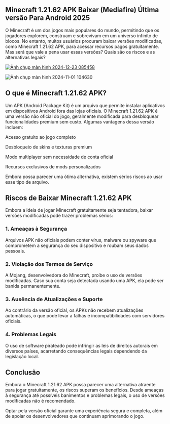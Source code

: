 ## Minecraft 1.21.62 APK Baixar (Mediafire) Última versão Para Android 2025
O Minecraft é um dos jogos mais populares do mundo, permitindo que os jogadores explorem, construam e sobrevivam em um universo infinito de blocos. No entanto, muitos usuários procuram baixar versões modificadas, como Minecraft 1.21.62 APK, para acessar recursos pagos gratuitamente. Mas será que vale a pena usar essas versões? Quais são os riscos e as alternativas legais?

[![Ảnh chụp màn hình 2024-12-23 085458](https://github.com/user-attachments/assets/a41ac797-5b10-41b5-a41a-f37572a20aee)](https://minecraft-apk.pt.modilimitado.io)

![Ảnh chụp màn hình 2024-11-01 104630](https://github.com/user-attachments/assets/14e93faa-5c5f-4e17-ad89-bcc84d7c3758)

## O que é Minecraft 1.21.62 APK?

Um APK (Android Package Kit) é um arquivo que permite instalar aplicativos em dispositivos Android fora das lojas oficiais. O Minecraft 1.21.62 APK é uma versão não oficial do jogo, geralmente modificada para desbloquear funcionalidades premium sem custo. Algumas vantagens dessa versão incluem:

Acesso gratuito ao jogo completo

Desbloqueio de skins e texturas premium

Modo multiplayer sem necessidade de conta oficial

Recursos exclusivos de mods personalizados

Embora possa parecer uma ótima alternativa, existem sérios riscos ao usar esse tipo de arquivo.

## Riscos de Baixar Minecraft 1.21.62 APK

Embora a ideia de jogar Minecraft gratuitamente seja tentadora, baixar versões modificadas pode trazer problemas sérios:

### 1. Ameaças à Segurança

Arquivos APK não oficiais podem conter vírus, malware ou spyware que comprometem a segurança do seu dispositivo e roubam seus dados pessoais.

### 2. Violação dos Termos de Serviço

A Mojang, desenvolvedora do Minecraft, proíbe o uso de versões modificadas. Caso sua conta seja detectada usando uma APK, ela pode ser banida permanentemente.

### 3. Ausência de Atualizações e Suporte

Ao contrário da versão oficial, os APKs não recebem atualizações automáticas, o que pode levar a falhas e incompatibilidades com servidores oficiais.

### 4. Problemas Legais

O uso de software pirateado pode infringir as leis de direitos autorais em diversos países, acarretando consequências legais dependendo da legislação local.

## Conclusão

Embora o Minecraft 1.21.62 APK possa parecer uma alternativa atraente para jogar gratuitamente, os riscos superam os benefícios. Desde ameaças à segurança até possíveis banimentos e problemas legais, o uso de versões modificadas não é recomendado.

Optar pela versão oficial garante uma experiência segura e completa, além de apoiar os desenvolvedores que continuam aprimorando o jogo.

